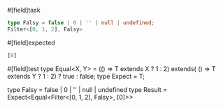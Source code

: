 #[field]task
```ts
type Falsy = false | 0 | '' | null | undefined;
Filter<[0, 1, 2], Falsy>
```

#[field]expected
```ts
[0]
```

#[field]test
type Equal<X, Y> = (<T>() => T extends X ? 1 : 2) extends(
    <T>() => T extends Y ? 1 : 2) ? true : false;
type Expect<T extends true> = T;

type Falsy = false | 0 | '' | null | undefined
type Result = Expect<Equal<Filter<[0, 1, 2], Falsy>, [0]>>